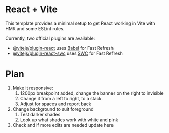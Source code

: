 # React + Vite

This template provides a minimal setup to get React working in Vite with HMR and some ESLint rules.

Currently, two official plugins are available:

- [@vitejs/plugin-react](https://github.com/vitejs/vite-plugin-react/blob/main/packages/plugin-react/README.md) uses [Babel](https://babeljs.io/) for Fast Refresh
- [@vitejs/plugin-react-swc](https://github.com/vitejs/vite-plugin-react-swc) uses [SWC](https://swc.rs/) for Fast Refresh


# Plan

1. Make it responsive:
    1. 1200px breakpoint added, change the banner on the right to invisible
    2. Change it from a left to right, to a stack.
    3. Adjust for spaces and report back
2. Change background to suit foreground
    1. Test darker shades
    2. Look up what shades work with white and pink
3. Check and if more edits are needed update here
    